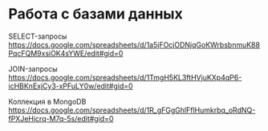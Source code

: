 # Работа с базами данных

SELECT-запросы https://docs.google.com/spreadsheets/d/1a5jFOcjODNjqGoKWrbsbnmuK88PqcFQM9xsiOK4sYWE/edit#gid=0

JOIN-запросы  https://docs.google.com/spreadsheets/d/1TmgH5KL3ftHVjuKXp4qP6-icHBKnExjCy3-xPFuLY0w/edit#gid=0

Коллекция в MongoDB https://docs.google.com/spreadsheets/d/1R_gFGgGhlFflHumkrbq_oRdNQ-fPXJeHjcrq-M7q-5s/edit#gid=0
